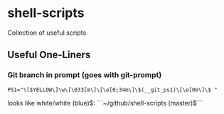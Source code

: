 # shell-scripts
Collection of useful scripts

## Useful One-Liners

### Git branch in prompt (goes with git-prompt)
```PS1="\[$YELLOW\]\w\[\033[m\]\[\e[0;34m\]\$(__git_ps1)\[\e[0m\]\$ "```

looks like white/white (blue)$:
```~/github/shell-scripts (master)$```
